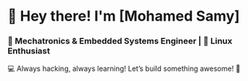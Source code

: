 # 👋 Hey there! I'm [Mohamed Samy]  

### 🔧 Mechatronics & Embedded Systems Engineer | 🐧 Linux Enthusiast  

💻 Always hacking, always learning! Let’s build something awesome! 🚀  
